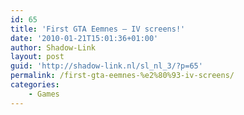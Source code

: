 ```yaml
---
id: 65
title: 'First GTA Eemnes – IV screens!'
date: '2010-01-21T15:01:36+01:00'
author: Shadow-Link
layout: post
guid: 'http://shadow-link.nl/sl_nl_3/?p=65'
permalink: /first-gta-eemnes-%e2%80%93-iv-screens/
categories:
    - Games
---
```


